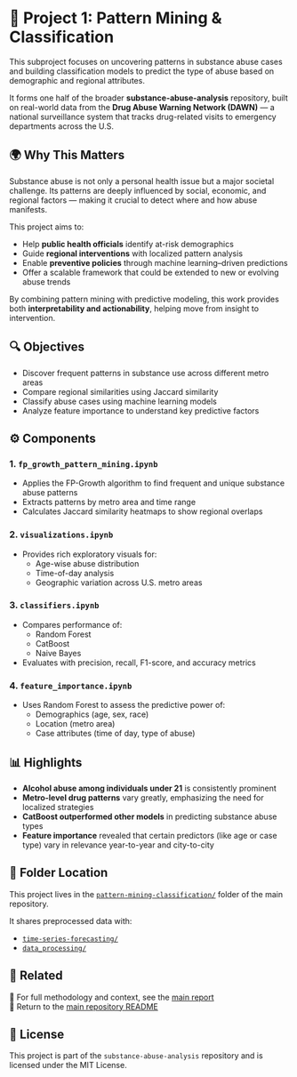 # 🧩 Project 1: Pattern Mining & Classification

This subproject focuses on uncovering patterns in substance abuse cases and building classification models to predict the type of abuse based on demographic and regional attributes.

It forms one half of the broader **substance-abuse-analysis** repository, built on real-world data from the **Drug Abuse Warning Network (DAWN)** — a national surveillance system that tracks drug-related visits to emergency departments across the U.S.



## 🌍 Why This Matters

Substance abuse is not only a personal health issue but a major societal challenge. Its patterns are deeply influenced by social, economic, and regional factors — making it crucial to detect where and how abuse manifests.

This project aims to:
- Help **public health officials** identify at-risk demographics
- Guide **regional interventions** with localized pattern analysis
- Enable **preventive policies** through machine learning–driven predictions
- Offer a scalable framework that could be extended to new or evolving abuse trends

By combining pattern mining with predictive modeling, this work provides both **interpretability and actionability**, helping move from insight to intervention.



## 🔍 Objectives

- Discover frequent patterns in substance use across different metro areas
- Compare regional similarities using Jaccard similarity
- Classify abuse cases using machine learning models
- Analyze feature importance to understand key predictive factors



## ⚙️ Components

### 1. `fp_growth_pattern_mining.ipynb`
- Applies the FP-Growth algorithm to find frequent and unique substance abuse patterns
- Extracts patterns by metro area and time range
- Calculates Jaccard similarity heatmaps to show regional overlaps

### 2. `visualizations.ipynb`
- Provides rich exploratory visuals for:
  - Age-wise abuse distribution
  - Time-of-day analysis
  - Geographic variation across U.S. metro areas

### 3. `classifiers.ipynb`
- Compares performance of:
  - Random Forest
  - CatBoost
  - Naive Bayes
- Evaluates with precision, recall, F1-score, and accuracy metrics

### 4. `feature_importance.ipynb`
- Uses Random Forest to assess the predictive power of:
  - Demographics (age, sex, race)
  - Location (metro area)
  - Case attributes (time of day, type of abuse)



## 📊 Highlights

- **Alcohol abuse among individuals under 21** is consistently prominent
- **Metro-level drug patterns** vary greatly, emphasizing the need for localized strategies
- **CatBoost outperformed other models** in predicting substance abuse types
- **Feature importance** revealed that certain predictors (like age or case type) vary in relevance year-to-year and city-to-city



## 📁 Folder Location

This project lives in the [`pattern-mining-classification/`](./) folder of the main repository.

It shares preprocessed data with:
- [`time-series-forecasting/`](../time-series-forecasting)
- [`data_processing/`](../data_processing)



## 📎 Related

📄 For full methodology and context, see the [main report](../report/Data_Mining_Paper.pdf)  
📁 Return to the [main repository README](../README.md)



## 📜 License

This project is part of the `substance-abuse-analysis` repository and is licensed under the MIT License.
